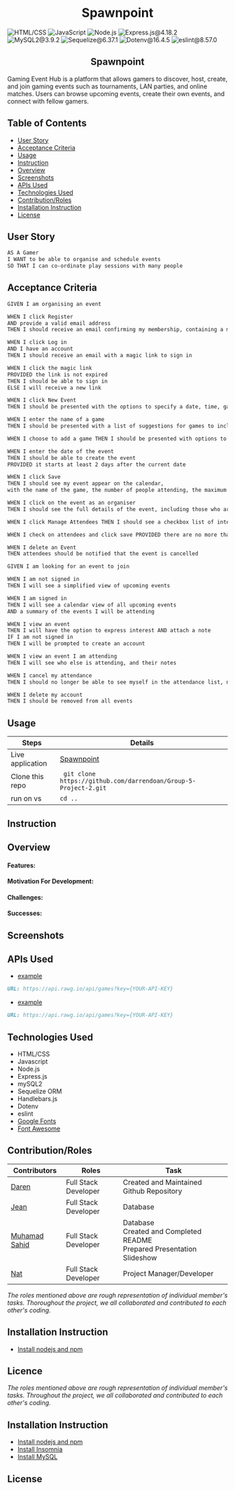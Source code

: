 <h1 align ="center">Spawnpoint</h1>

![HTML/CSS](https://img.shields.io/badge/CSS-blue) ![JavaScript](https://img.shields.io/badge/JavaScript-red) ![Node.js](https://img.shields.io/badge/Node.js-orange) ![Express.js@4.18.2](https://img.shields.io/badge/Express.js@4.18.2-grey) ![MySQL2@3.9.2](https://img.shields.io/badge/MySQL2@3.9.1-lightgreen) ![Sequelize@6.37.1](https://img.shields.io/badge/Sequelize@6.37.1-lightblue) ![Dotenv@16.4.5](https://img.shields.io/badge/Dotenv@16.4.5-lavender) ![eslint@8.57.0](https://img.shields.io/badge/eslint@8.57.0-babyblue)

<h2 align ="center">Spawnpoint</h2>

Gaming Event Hub is a platform that allows gamers to discover, host, create, and join gaming events such as tournaments, LAN parties, and online matches. Users can browse upcoming events, create their own events, and connect with fellow gamers.

## Table of Contents

- [User Story](#user-story)
- [Acceptance Criteria](#acceptance-criteria)
- [Usage](#Usage)
- [Instruction](#instruction)
- [Overview](#overview)
- [Screenshots](#screenshots)
- [APIs Used](#apis-used)
- [Technologies Used](#technologies-used)
- [Contribution/Roles](#contributionroles)
- [Installation Instruction](#installation-instruction)
- [License](#license)

## User Story

```md
AS A Gamer
I WANT to be able to organise and schedule events
SO THAT I can co-ordinate play sessions with many people
```

## Acceptance Criteria

```md
GIVEN I am organising an event

WHEN I click Register
AND provide a valid email address
THEN I should receive an email confirming my membership, containing a magic link

WHEN I click Log in
AND I have an account
THEN I should receive an email with a magic link to sign in

WHEN I click the magic link
PROVIDED the link is not expired
THEN I should be able to sign in
ELSE I will receive a new link

WHEN I click New Event
THEN I should be presented with the options to specify a date, time, game, and notes

WHEN I enter the name of a game
THEN I should be presented with a list of suggestions for games to include OR presented with the option to add a game, if it is not listed

WHEN I choose to add a game THEN I should be presented with options to set the game name, platforms, maximum number of players, type of game, and notes about the game

WHEN I enter the date of the event
THEN I should be able to create the event
PROVIDED it starts at least 2 days after the current date

WHEN I click Save
THEN I should see my event appear on the calendar,
with the name of the game, the number of people attending, the maximum capacity, the starting time and finishing time

WHEN I click on the event as an organiser
THEN I should see the full details of the event, including those who are interested in attending

WHEN I click Manage Attendees THEN I should see a checkbox list of interested people, and checkboxes next to those who are already marked to attend

WHEN I check on attendees and click save PROVIDED there are no more than the maximum capacity THEN I should see the updated list of attendees matching my selection

WHEN I delete an Event
THEN attendees should be notified that the event is cancelled

GIVEN I am looking for an event to join

WHEN I am not signed in
THEN I will see a simplified view of upcoming events

WHEN I am signed in
THEN I will see a calendar view of all upcoming events
AND a summary of the events I will be attending

WHEN I view an event
THEN I will have the option to express interest AND attach a note
IF I am not signed in
THEN I will be prompted to create an account

WHEN I view an event I am attending
THEN I will see who else is attending, and their notes

WHEN I cancel my attendance
THEN I should no longer be able to see myself in the attendance list, nor the notes of attendees

WHEN I delete my account
THEN I should be removed from all events
```

## Usage

| Steps            | Details                                                           |
| ---------------- | ----------------------------------------------------------------- |
| Live application | [Spawnpoint](https://github.com/darrendoan/Group-5-Project-2.git) |
| Clone this repo  | ` git clone https://github.com/darrendoan/Group-5-Project-2.git`  |
| run on vs        | `cd ..`                                                           |

## Instruction

## Overview

#### Features:

#### Motivation For Development:

#### Challenges:

#### Successes:

## Screenshots

## APIs Used

- [example](https://.../)

```md
URL: https://api.rawg.io/api/games?key={YOUR-API-KEY}
```

- [example](https://.../)

```md
URL: https://api.rawg.io/api/games?key={YOUR-API-KEY}
```

## Technologies Used

- HTML/CSS
- Javascript
- Node.js
- Express.js
- mySQL2
- Sequelize ORM
- Handlebars.js
- Dotenv
- eslint
- [Google Fonts](https://fonts.google.com/)
- [Font Awesome](https://fontawesome.com/)

## Contribution/Roles

| Contributors                                   | Roles                | Task                                                                          |
| ---------------------------------------------- | -------------------- | ----------------------------------------------------------------------------- |
| [Daren](https://github.com/darrendoan)         | Full Stack Developer | Created and Maintained Github Repository<br>                                  |
| [Jean](https://github.com/)                    | Full Stack Developer | Database<br>                                                                  |
| [Muhamad Sahid](https://github.com/BrxwnSugxr) | Full Stack Developer | Database<br> Created and Completed README<br> Prepared Presentation Slideshow |
| [Nat](https://github.com/natpoulson)           | Full Stack Developer | Project Manager/Developer                                                     |

_The roles mentioned above are rough representation of individual member's tasks. Thoroughout the project, we all collaborated and contributed to each other's coding._

## Installation Instruction

- [Install nodejs and npm](https://nodejs.org/en/download)

## Licence

_The roles mentioned above are rough representation of individual member's tasks. Throughout the project, we all collaborated and contributed to each other's coding._

## Installation Instruction

- [Install nodejs and npm](https://nodejs.org/en/download)
- [Install Insomnia](https://insomnia.rest/download)
- [Install MySQL](https://dev.mysql.com/downloads/mysql/)

## License
